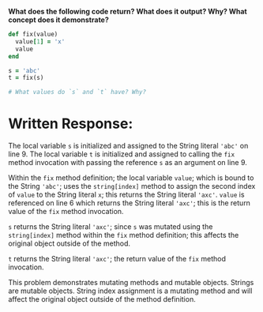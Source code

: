 **What does the following code return? What does it output? Why? What concept does it demonstrate?**

```ruby
def fix(value)
  value[1] = 'x'
  value
end

s = 'abc'
t = fix(s)

# What values do `s` and `t` have? Why?
```
# Written Response:

The local variable `s` is initialized and assigned to the String literal `'abc'` on line 9. The local variable `t` is initialized and assigned to calling the `fix` method invocation with passing the reference `s` as an argument on line 9.

Within the `fix` method definition; the local variable `value`; which is bound to the String `'abc'`; uses the `string[index]` method to assign the second index of `value` to the String literal `x`; this returns the String literal `'axc'`. `value` is referenced on line 6 which returns the String literal `'axc'`; this is the return value of the `fix` method invocation.

`s` returns the String literal `'axc'`; since `s` was mutated using the `string[index]` method within the `fix` method definition; this affects the original object outside of the method.

`t` returns the String literal `'axc'`; the return value of the `fix` method invocation.

This problem demonstrates mutating methods and mutable objects. Strings are mutable objects. String index assignment is a mutating method and will affect the original object outside of the method definition.